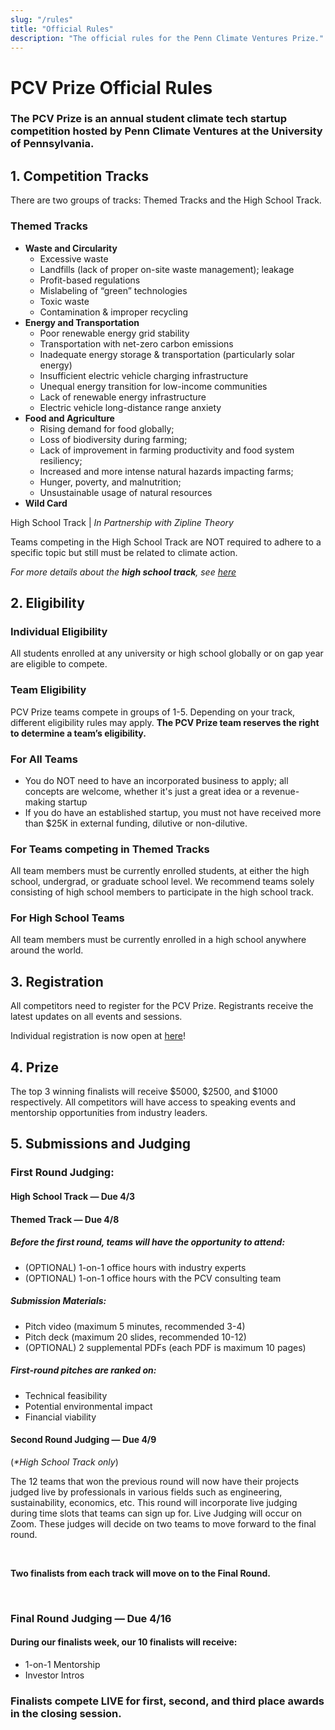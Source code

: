 ```yaml
---
slug: "/rules"
title: "Official Rules"
description: "The official rules for the Penn Climate Ventures Prize."
---
```


# **PCV Prize Official Rules**


### **The PCV Prize is an annual student climate tech startup competition hosted by Penn Climate Ventures at the University of Pennsylvania.**


## **1. Competition Tracks**

There are two groups of tracks: Themed Tracks and the High School Track.


### **Themed Tracks**

* **Waste and Circularity**
    * Excessive waste
    * Landfills (lack of proper on-site waste management); leakage
    * Profit-based regulations
    * Mislabeling of “green” technologies
    * Toxic waste
    * Contamination & improper recycling
* **Energy and Transportation**
    * Poor renewable energy grid stability 
    * Transportation with net-zero carbon emissions
    * Inadequate energy storage & transportation (particularly solar energy)
    * Insufficient electric vehicle charging infrastructure
    * Unequal energy transition for low-income communities
    * Lack of renewable energy infrastructure
    * Electric vehicle long-distance range anxiety
* **Food and Agriculture**
    * Rising demand for food globally; 
    * Loss of biodiversity during farming; 
    * Lack of improvement in farming productivity and food system resiliency; 
    * Increased and more intense natural hazards impacting farms; 
    * Hunger, poverty, and malnutrition;
    * Unsustainable usage of natural resources
* **Wild Card**

<h3Line>High School Track</h3Line> | *In Partnership with Zipline Theory*

Teams competing in the High School Track are NOT required to adhere to a specific topic but still must be related to climate action.

_For more details about the **high school track**, see [here](https://docs.google.com/document/d/1fs6Qsa8faxrbPpHsgLzlkkUKkCI2n0cb722XdPr4HcQ/edit?usp=sharing)_


## **2. Eligibility**


### **Individual Eligibility**

All students enrolled at any university or high school globally or on gap year are eligible to compete.

### **Team Eligibility**

PCV Prize teams compete in groups of 1-5. Depending on your track, different eligibility rules may apply. **The PCV Prize team reserves the right to determine a team’s eligibility.**


### **For All Teams**

* You do NOT need to have an incorporated business to apply; all concepts are welcome, whether it's just a great idea or a revenue-making startup
* If you do have an established startup, you must not have received more than $25K in external funding, dilutive or non-dilutive.


### **For Teams competing in Themed Tracks**

All team members must be currently enrolled students, at either the high school, undergrad, or graduate school level. We recommend teams solely consisting of high school members to participate in the high school track.


### **For High School Teams**

All team members must be currently enrolled in a high school anywhere around the world.


## **3. Registration**

All competitors need to register for the PCV Prize. Registrants receive the latest updates on all events and sessions.

Individual registration is now open at [here](https://tinyurl.com/PCV22Signup)!


## **4. Prize**

The top 3 winning finalists will receive $5000, $2500, and $1000 respectively. All competitors will
have access to speaking events and mentorship opportunities from industry leaders.



## **5. Submissions and Judging**


### **First Round Judging:**

#### **High School Track — Due 4/3**
#### **Themed Track — Due 4/8**

##### **Before the first round, teams will have the opportunity to attend:**

* (OPTIONAL) 1-on-1 office hours with industry experts
* (OPTIONAL) 1-on-1 office hours with the PCV consulting team

##### **Submission Materials:**

* Pitch video (maximum 5 minutes, recommended 3-4)
* Pitch deck (maximum 20 slides, recommended 10-12)
* (OPTIONAL) 2 supplemental PDFs (each PDF is maximum 10 pages)

##### **First-round pitches are ranked on:**

* Technical feasibility
* Potential environmental impact
* Financial viability 

#### Second Round Judging — Due 4/9
(_\*High School Track only_)

The 12 teams that won the previous round will now have their projects judged live by professionals in various fields such as engineering, sustainability, economics, etc. This round will incorporate live judging during time slots that teams can sign up for. Live Judging will occur on Zoom. These judges will decide on two teams to move forward to the final round. 


<br/>

**Two finalists from each track will move on to the Final Round.**

<br/>

### **Final Round Judging — Due 4/16**

#### **During our finalists week, our 10 finalists will receive:**

* 1-on-1 Mentorship
* Investor Intros

### **Finalists compete LIVE for first, second, and third place awards in the closing session.**
